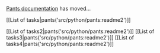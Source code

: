 [Pants documentation](http://pantsbuild.github.io/) has moved...

[[List of tasks|pants('src/python/pants:readme2')]]

[[List of tasks2|pants('src/python/pants:readme2')]]
[[List of tasks3|pants('src/python/pants:readme2')]]
[[List of tasks4|pants('src/python/pants:readme2')]]
